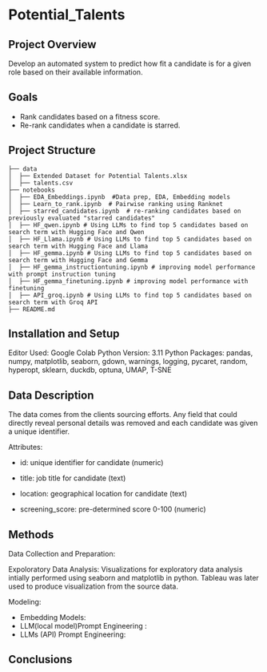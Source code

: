 # Potential_Talents

## Project Overview
Develop an automated system to predict how fit a candidate is for a given role based on their available information.

## Goals
- Rank candidates based on a fitness score.
- Re-rank candidates when a candidate is starred.
   
## Project Structure
```potential_talents
├── data
│  ├── Extended Dataset for Potential Talents.xlsx
│  ├── talents.csv
├── notebooks
│  ├── EDA_Embeddings.ipynb  #Data prep, EDA, Embedding models 
│  ├── Learn_to_rank.ipynb  # Pairwise ranking using Ranknet 
│  ├── starred_candidates.ipynb  # re-ranking candidates based on previously evaluated "starred candidates"
│  ├── HF_qwen.ipynb # Using LLMs to find top 5 candidates based on search term with Hugging Face and Qwen
│  ├── HF_Llama.ipynb # Using LLMs to find top 5 candidates based on search term with Hugging Face and Llama
│  ├── HF_gemma.ipynb # Using LLMs to find top 5 candidates based on search term with Hugging Face and Gemma
│  ├── HF_gemma_instructiontuning.ipynb # improving model performance with prompt instruction tuning
│  ├── HF_gemma_finetuning.ipynb # improving model performance with finetuning
│  ├── API_groq.ipynb # Using LLMs to find top 5 candidates based on search term with Groq API
├── README.md
```
##  Installation and Setup
Editor Used:  Google Colab
Python Version:  3.11
Python Packages:  pandas, numpy, matplotlib, seaborn, gdown, warnings, logging, pycaret, random, hyperopt, sklearn, duckdb, optuna, UMAP, T-SNE

## Data Description
The data comes from the clients sourcing efforts. Any field that could directly reveal personal details was removed and each candidate was given a unique identifier. 

Attributes:

- id: unique identifier for candidate (numeric)

- title: job title for candidate (text)

- location: geographical location for candidate (text)

- screening_score: pre-determined score 0-100 (numeric)

## Methods  
Data Collection and Preparation:  

Expoloratory Data Analysis: Visualizations for exploratory data analysis intially performed using seaborn and matplotlib in python.  Tableau was later used to produce visualization from the source data.

Modeling: 
-  Embedding Models: 
-  LLM(local model)Prompt Engineering :
-  LLMs (API) Prompt Engineering:  
## Conclusions

